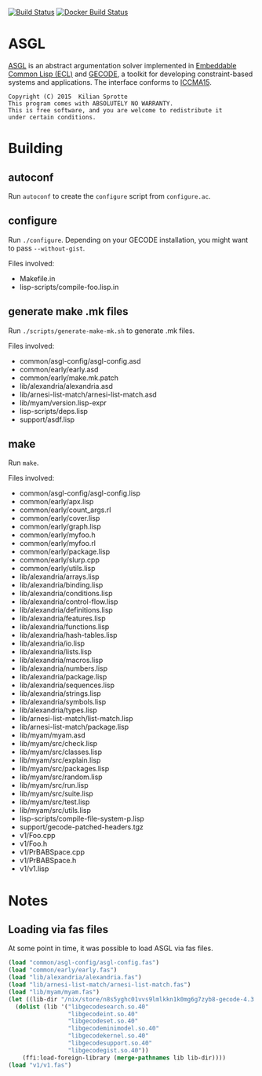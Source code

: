 [![Build Status](https://travis-ci.org/kisp/asgl.svg?branch=master)](https://travis-ci.org/kisp/asgl)
[![Docker Build Status](http://hubstatus.container42.com/kisp/asgl)](https://registry.hub.docker.com/u/kisp/asgl)

# ASGL

[ASGL](https://github.com/kisp/asgl#asgl) is an abstract argumentation
solver implemented in
[Embeddable Common Lisp (ECL)](http://cliki.net/ecl) and
[GECODE](http://www.gecode.org/), a toolkit for developing
constraint-based systems and applications. The interface conforms to
[ICCMA15](http://argumentationcompetition.org/2015/rules.html).

    Copyright (C) 2015  Kilian Sprotte
    This program comes with ABSOLUTELY NO WARRANTY.
    This is free software, and you are welcome to redistribute it
    under certain conditions.

# Building

## autoconf

Run `autoconf` to create the `configure` script from `configure.ac`.

## configure

Run `./configure`. Depending on your GECODE installation, you might want to pass `--without-gist`.

Files involved:

- Makefile.in
- lisp-scripts/compile-foo.lisp.in

## generate make .mk files

Run `./scripts/generate-make-mk.sh` to generate .mk files.

Files involved:

- common/asgl-config/asgl-config.asd                                                       
- common/early/early.asd                                                                   
- common/early/make.mk.patch                                                               
- lib/alexandria/alexandria.asd                                                            
- lib/arnesi-list-match/arnesi-list-match.asd                                              
- lib/myam/version.lisp-expr                                                               
- lisp-scripts/deps.lisp                                                                   
- support/asdf.lisp                                                                        


## make

Run `make`.

Files involved:

- common/asgl-config/asgl-config.lisp
- common/early/apx.lisp
- common/early/count_args.rl
- common/early/cover.lisp
- common/early/graph.lisp
- common/early/myfoo.h
- common/early/myfoo.rl
- common/early/package.lisp
- common/early/slurp.cpp
- common/early/utils.lisp
- lib/alexandria/arrays.lisp
- lib/alexandria/binding.lisp
- lib/alexandria/conditions.lisp
- lib/alexandria/control-flow.lisp
- lib/alexandria/definitions.lisp
- lib/alexandria/features.lisp
- lib/alexandria/functions.lisp
- lib/alexandria/hash-tables.lisp
- lib/alexandria/io.lisp
- lib/alexandria/lists.lisp
- lib/alexandria/macros.lisp
- lib/alexandria/numbers.lisp
- lib/alexandria/package.lisp
- lib/alexandria/sequences.lisp
- lib/alexandria/strings.lisp
- lib/alexandria/symbols.lisp
- lib/alexandria/types.lisp
- lib/arnesi-list-match/list-match.lisp
- lib/arnesi-list-match/package.lisp
- lib/myam/myam.asd
- lib/myam/src/check.lisp
- lib/myam/src/classes.lisp
- lib/myam/src/explain.lisp
- lib/myam/src/packages.lisp
- lib/myam/src/random.lisp
- lib/myam/src/run.lisp
- lib/myam/src/suite.lisp
- lib/myam/src/test.lisp
- lib/myam/src/utils.lisp
- lisp-scripts/compile-file-system-p.lisp
- support/gecode-patched-headers.tgz
- v1/Foo.cpp
- v1/Foo.h
- v1/PrBABSpace.cpp
- v1/PrBABSpace.h
- v1/v1.lisp


# Notes

## Loading via fas files

At some point in time, it was possible to load ASGL via fas files.

``` lisp
(load "common/asgl-config/asgl-config.fas")
(load "common/early/early.fas")
(load "lib/alexandria/alexandria.fas")
(load "lib/arnesi-list-match/arnesi-list-match.fas")
(load "lib/myam/myam.fas")
(let ((lib-dir "/nix/store/n8s5yghc01vvs9lmlkkn1k0mg6g7zyb8-gecode-4.3.3/lib/"))
  (dolist (lib '("libgecodesearch.so.40"
                 "libgecodeint.so.40"
                 "libgecodeset.so.40"
                 "libgecodeminimodel.so.40"
                 "libgecodekernel.so.40"
                 "libgecodesupport.so.40"
                 "libgecodegist.so.40"))
    (ffi:load-foreign-library (merge-pathnames lib lib-dir))))
(load "v1/v1.fas")
```

